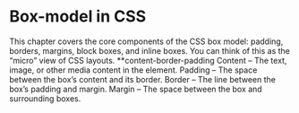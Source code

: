 # Box-model in CSS 
This chapter covers the core components of the CSS box model: padding, borders, margins, block boxes, and inline boxes. You can think of this as the “micro” view of CSS layouts.
**content-border-padding
Content – The text, image, or other media content in the element.
Padding – The space between the box’s content and its border.
Border – The line between the box’s padding and margin.
Margin – The space between the box and surrounding boxes.